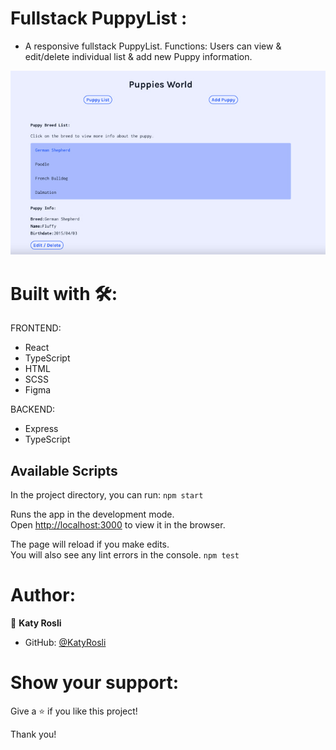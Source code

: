 # Fullstack PuppyList :

- A responsive fullstack PuppyList. Functions: Users can view & edit/delete individual list & add new Puppy information.

![screenshot](./client/public/image1.jpg)

# Built with 🛠️:
FRONTEND:
- React
- TypeScript
- HTML
- SCSS
- Figma

BACKEND:
- Express
- TypeScript

## Available Scripts
In the project directory, you can run:
`npm start`

Runs the app in the development mode.\
Open [http://localhost:3000](http://localhost:3000) to view it in the browser.

The page will reload if you make edits.\
You will also see any lint errors in the console.
`npm test`

# Author:
👩 **Katy Rosli**
- GitHub: [@KatyRosli](https://github.com/KatyRosli)

# Show your support:
Give a ⭐️ if you like this project!

Thank you!
